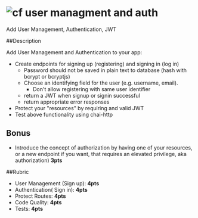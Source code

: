 ![cf](http://i.imgur.com/7v5ASc8.png) user managment and auth
====

Add User Management, Authentication, JWT

##Description

Add User Management and Authentication to your app:

* Create endpoints for signing up (registering) and signing in (log in)
	* Password should not be saved in plain text to database (hash with bcrypt or bcryptjs)
	* Choose an identifying field for the user (e.g. username, email).
		* Don't allow registering with same user identifier
	* return a JWT when signup or signin successful
	* return appropriate error responses
* Protect your "resources" by requiring and valid JWT
* Test above functionality using chai-http

## Bonus

* Introduce the concept of authorization by having one of your resources, or 
a new endpoint if you want, that requires an elevated privilege, aka authorization) **3pts**

##Rubric
* User Management (Sign up): **4pts**
* Authentication( Sign in): **4pts**
* Protect Routes: **4pts**
* Code Quality: **4pts**
* Tests: **4pts**
